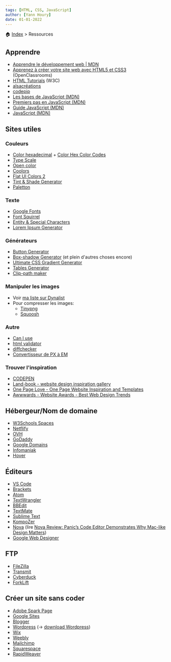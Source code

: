 ```yaml
---
tags: [HTML, CSS, JavaScript]
author: [Yann Houry]
date: 01-01-2022
---
```


🏠 [Index](https://github.com/YannHY/html-css-js/blob/main/index.md) > Ressources

## Apprendre
- [Apprendre le développement web | MDN](https://developer.mozilla.org/fr/docs/Learn)
- [Apprenez à créer votre site web avec HTML5 et CSS3](https://openclassrooms.com/fr/courses/1603881-apprenez-a-creer-votre-site-web-avec-html5-et-css3) (OpenClassrooms)
- [HTML Tutorials](https://www.w3schools.com/html/default.asp) (W3C)
- [alsacréations](https://www.alsacreations.com/tutoriels/)
- [codepip](https://codepip.com/games/)
- [Les bases de JavaScript (MDN)](https://developer.mozilla.org/fr/docs/Learn/Getting_started_with_the_web/JavaScript_basics)
- [Premiers pas en JavaScript (MDN)](https://developer.mozilla.org/fr/docs/Learn/JavaScript/First_steps)
- [Guide JavaScript (MDN)](https://developer.mozilla.org/fr/docs/Web/JavaScript/Guide/Introduction)
- [JavaScript (MDN)](https://developer.mozilla.org/fr/docs/Web/JavaScript)

## Sites utiles
### Couleurs
- [Color hexadecimal](https://www.w3schools.com/colors/colors_hexadecimal.asp) + [Color Hex Color Codes](https://www.color-hex.com/)
- [Type Scale](https://type-scale.com)
- [Open color](https://yeun.github.io/open-color/)
- [Coolors](https://coolors.co)
- [Flat UI Colors 2](https://flatuicolors.com)
- [Tint & Shade Generator](https://maketintsandshades.com)
- [Paletton](https://paletton.com/#uid=1000u0kllllaFw0g0qFqFg0w0aF)

### Texte
- [Google Fonts](https://fonts.google.com)
- [Font Squirrel](https://www.fontsquirrel.com)
- [Entity & Special Characters](https://css-tricks.com/snippets/html/glyphs/)
- [Lorem Ipsum Generator](https://www.lipsum.com)

### Générateurs
- [Button Generator](https://www.bestcssbuttongenerator.com)
- [Box-shadow Generator](https://html-css-js.com/css/generator/box-shadow/) (et plein d'autres choses encore)
- [Ultimate CSS Gradient Generator](https://www.colorzilla.com/gradient-editor/)
- [Tables Generator](https://www.tablesgenerator.com)
- [Clip-path maker](https://bennettfeely.com/clippy/)

### Manipuler les images
- Voir [ma liste sur Dynalist](https://dynalist.io/d/LopWS0EPGkJQnL_i7BOEL_lZ)
- Pour compresser les images:
	- [Tinypng](https://tinypng.com)
	- [Squoosh](https://squoosh.app)

### Autre
- [Can I use](https://caniuse.com)
- [html validator](https://validator.w3.org)
- [diffchecker](https://www.diffchecker.com) 
- [Convertisseur de PX à EM](https://nekocalc.com/fr/px-a-em-convertisseur)

### Trouver l'inspiration
- [CODEPEN](https://codepen.io)
- [Land-book - website design inspiration gallery](https://land-book.com/)
- [One Page Love - One Page Website Inspiration and Templates](https://onepagelove.com/)
- [Awwwards - Website Awards - Best Web Design Trends](https://www.awwwards.com/)

## Hébergeur/Nom de domaine
- [W3Schools Spaces](https://www.w3schools.com/spaces/)
- [Netflify](https://www.netlify.com/)
- [OVH](https://www.ovhcloud.com/fr/)
- [GoDaddy](https://www.godaddy.com/en-uk/domains)
- [Google Domains](https://domains.google/)
- [Infomaniak](https://www.infomaniak.com/fr)
- [Hover](https://www.hover.com)

## Éditeurs
- [VS Code](https://code.visualstudio.com/)
- [Brackets](https://brackets.io/)
- [Atom](https://atom.io/)
- [TextWrangler](https://www.barebones.com/products/textwrangler/)
- [BBEdit ](https://www.barebones.com/)
- [TextMate](https://macromates.com/)
- [Sublime Text ](https://www.sublimetext.com)
- [KompoZer](https://kompozer.net/download/)
- [Nova](https://nova.app/) (lire [Nova Review: Panic’s Code Editor Demonstrates Why Mac-like Design Matters](https://www.macstories.net/reviews/nova-review-panics-code-editor-demonstrates-why-mac-like-design-matters/))
- [Google Web Designer](https://webdesigner.withgoogle.com/)

## FTP
- [FileZilla](https://filezilla-project.org/download.php?platform=osx)
- [Transmit](https://panic.com/transmit/)
- [Cyberduck](https://cyberduck.io/)
- [ForkLift](https://binarynights.com/)

## Créer un site sans coder
- [Adobe Spark Page](https://spark.adobe.com/sp/)
- [Google Sites](https://sites.google.com/new?tgif=d)
- [Blogger](https://www.blogger.com/)
- [Wordpress](https://wordpress.com/) (-> [download Wordpress](https://wordpress.org/download/))
- [Wix](https://fr.wix.com/)
- [Weebly](https://www.weebly.com/uk)
- [Mailchimp](https://mailchimp.com/features/website-builder/)
- [Squarespace](https://www.squarespace.com/)
- [RapidWeaver](https://www.realmacsoftware.com/rapidweaver/)

